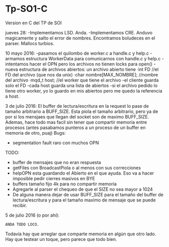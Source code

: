 # Tp-SO1-C
Version en C del TP de SOI

jueves 28:
-Implementamos LSD. Anda.
-Implementamos CRE. Anduvo magicamente y salto el error de nombres. Encontramos boludeces en el parser. Mallocs turbios.

10 mayo 2016:
    -pasamos el quilombo de worker.c a handle.c y help.c
    -armamos estructura WorkerData para comunicarnos con handle.c y help.c
    -intentamos hacer el OPN pero los archivos no tienen locks para open()
    -nueva estructura de archivos abiertos:
        un archivo abierto tiene
        ·int FD                             //el FD del archivo (que nos da unix)
        ·char nombre[MAX_NOMBRE];           //nombre del archivo
        ·mqd_t host;                        //el worker que tiene el archivo
    -el cliente guarda solo el FD
    -cada host guarda una lista de abiertos
    -si el archivo pedido lo tiene otro worker, yo lo guardo en mis abiertos pero me quedo la referencia a host.
    
3 de julio 2016:
    El buffer de lectura/escritura en la request lo pase de tamaño arbitrario a BUFF_SIZE. Esta piola el tamaño arbitrario, pero ya de por si los mensjaes que llegan del socket
    son de maximo BUFF_SIZE. Ademas, hace todo mas facil sin tener que compartir memoria entre procesos (antes pasabamos punteros a un proceso de un buffer en memoria de otro, puaj)
Bugs:
- segmentation fault raro con muchos OPN

TODO:
- buffer de mensajes que no eran respuesta
- getFiles con BroadcastPiola o al menos con sus correcciones
- helpOPN esta guardando el Abierto en el que ayuda. Eso va a hacer imposible pedir cierres masivos en BYE
- buffers tamaño fijo 4k para no compartir memoria
- Agregarle al parser el chequeo de que el SIZE no sea mayor a 1024
- De alguna manera dejar de usar BUFF_SIZE para el tamaño del buffer de lectura/escritura y para el tamaño maximo de mensaje que se puede recibir.

5 de julio 2016 (o por ahí):

    ANDA TODO LOCO.

Todavía hay que arreglar que comparte memoria en algún que otro lado.
Hay que testear un toque, pero parece que todo bien.
